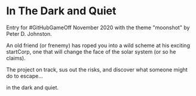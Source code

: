 # In The Dark and Quiet
 Entry for #GitHubGameOff November 2020 with the theme "moonshot" by Peter D. Johnston.


An old friend (or frenemy) has roped you into a wild scheme at his exciting startCorp, one that will change the face of the solar system (or so he claims).

The project on track, sus out the risks, and discover what someone might do to escape...

in the dark and quiet.